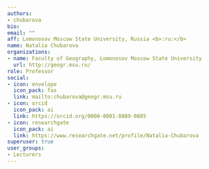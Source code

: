 ```yaml
---
authors:
- chubarova
bio:
email: ""
aff: Lomonosov Moscow State University, Russia <b>:ru:</b>
name: Natalia Chubarova
organizations:
- name: Faculty of Geography, Lomonosov Moscow State University
  url: http://geogr.msu.ru/
role: Professor
social:
- icon: envelope
  icon_pack: fas
  link: mailto:chubarova@geogr.msu.ru
- icon: orcid
  icon_pack: ai
  link: https://orcid.org/0000-0001-8889-0885
- icon: researchgate
  icon_pack: ai
  link: https://www.researchgate.net/profile/Natalia-Chubarova
superuser: true
user_groups:
- Lecturers
---
```

